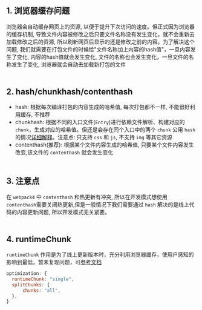 ## 1. 浏览器缓存问题
浏览器会自动缓存网页上的资源, 以便于提升下次访问的速度。但正式因为浏览器的缓存机制,  导致文件内容被修改之后只要文件名称没有发生变化，就不会重新去加载修改之后的资源, 所以刷新网页后显示的还是修改之前的内容。为了解决这个问题, 我们就需要在打包文件的时候给"文件名称加上内容的hash值"，一旦内容发生了变化, 内容的hash值就会发生变化, 文件的名称也会发生变化，一旦文件的名称发生了变化, 浏览器就会自动去加载新打包的文件
<div style="margin-bottom: 50px;"></div>

## 2. hash/chunkhash/contenthash
- hash: 根据每次编译打包的内容生成的哈希值, 每次打包都不一样, 不能很好利用缓存, 不推荐
- chunkhash: 根据不同的入口文件(`Entry`)进行依赖文件解析、构建对应的 `chunk`，生成对应的哈希值。但还是会存在同个入口中的两个 `chunk` 公用 `hash` 的情况[详细解释](https://www.cnblogs.com/skychx/p/webpack-hash-chunkhash-contenthash.html)。注意点: 只支持 `css` 和 `js`, 不支持 `img` 等其它资源
- contenthash(推荐): 根据某个文件内容生成的哈希值, 只要某个文件内容发生改变,该文件的 `contenthash` 就会发生变化
<div style="margin-bottom: 50px;"></div>

## 3. 注意点
在 `webpack4` 中 `contenthash` 和热更新有冲突, 所以在开发模式想使用 `contenthash`需要关闭热更新,但是一般情况下我们需要通过 `hash` 解决的是线上代码的内容更新问题, 所以开发模式无关紧要。
<div style="margin-bottom: 50px;"></div>


## 4. runtimeChunk
`runtimeChunk` 作用是为了线上更新版本时，充分利用浏览器缓存，使用户感知的影响到最低。暂未复现问题，可[参考文档](https://www.jianshu.com/p/714ce38b9fdc)
```js
optimization: {
  runtimeChunk: "single",
  splitChunks: {
      chunks: "all",
  },
}
```